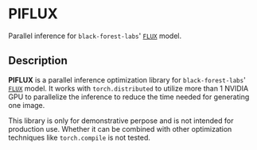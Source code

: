 # PIFLUX

Parallel inference for `black-forest-labs`' [`FLUX`](https://huggingface.co/black-forest-labs/FLUX.1-schnell) model.

## Description

**PIFLUX** is a parallel inference optimization library for `black-forest-labs`' [`FLUX`](https://huggingface.co/black-forest-labs/FLUX.1-schnell) model. It works with `torch.distributed` to utilize more than 1 NVIDIA GPU to parallelize the inference to reduce the time needed for generating one image.

This library is only for demonstrative perpose and is not intended for production use. Whether it can be combined with other optimization techniques like `torch.compile` is not tested.
